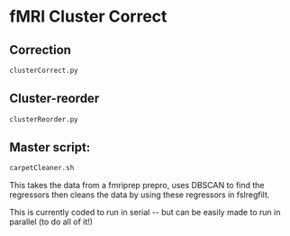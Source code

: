 # fMRI Cluster Correct

## Correction
```python
clusterCorrect.py
```


## Cluster-reorder

```python
clusterReorder.py
```

## Master script:
```bash
carpetCleaner.sh
```
This takes the data from a fmriprep prepro, uses DBSCAN to find the regressors then cleans the data by using these regressors in fslregfilt.

This is currently coded to run in serial -- but can be easily made to run in parallel (to do all of it!)
